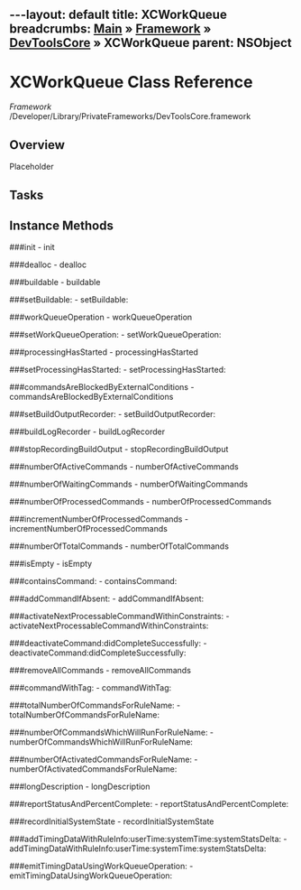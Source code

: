 ---layout: default
title: XCWorkQueue
breadcrumbs: <a href="/index.html">Main</a> &raquo; <a href="/Frameworks.html">Framework</a> &raquo; <a href="/Frameworks/DevToolsCore.html">DevToolsCore</a> &raquo; XCWorkQueue
parent: NSObject 
---
# XCWorkQueue Class Reference

*Framework* /Developer/Library/PrivateFrameworks/DevToolsCore.framework

## Overview

Placeholder

## Tasks

## Instance Methods

<a name="-init"></a>
###init
    - init

<a name="-dealloc"></a>
###dealloc
    - dealloc

<a name="-buildable"></a>
###buildable
    - buildable

<a name="-setBuildable:"></a>
###setBuildable:
    - setBuildable:

<a name="-workQueueOperation"></a>
###workQueueOperation
    - workQueueOperation

<a name="-setWorkQueueOperation:"></a>
###setWorkQueueOperation:
    - setWorkQueueOperation:

<a name="-processingHasStarted"></a>
###processingHasStarted
    - processingHasStarted

<a name="-setProcessingHasStarted:"></a>
###setProcessingHasStarted:
    - setProcessingHasStarted:

<a name="-commandsAreBlockedByExternalConditions"></a>
###commandsAreBlockedByExternalConditions
    - commandsAreBlockedByExternalConditions

<a name="-setBuildOutputRecorder:"></a>
###setBuildOutputRecorder:
    - setBuildOutputRecorder:

<a name="-buildLogRecorder"></a>
###buildLogRecorder
    - buildLogRecorder

<a name="-stopRecordingBuildOutput"></a>
###stopRecordingBuildOutput
    - stopRecordingBuildOutput

<a name="-numberOfActiveCommands"></a>
###numberOfActiveCommands
    - numberOfActiveCommands

<a name="-numberOfWaitingCommands"></a>
###numberOfWaitingCommands
    - numberOfWaitingCommands

<a name="-numberOfProcessedCommands"></a>
###numberOfProcessedCommands
    - numberOfProcessedCommands

<a name="-incrementNumberOfProcessedCommands"></a>
###incrementNumberOfProcessedCommands
    - incrementNumberOfProcessedCommands

<a name="-numberOfTotalCommands"></a>
###numberOfTotalCommands
    - numberOfTotalCommands

<a name="-isEmpty"></a>
###isEmpty
    - isEmpty

<a name="-containsCommand:"></a>
###containsCommand:
    - containsCommand:

<a name="-addCommandIfAbsent:"></a>
###addCommandIfAbsent:
    - addCommandIfAbsent:

<a name="-activateNextProcessableCommandWithinConstraints:"></a>
###activateNextProcessableCommandWithinConstraints:
    - activateNextProcessableCommandWithinConstraints:

<a name="-deactivateCommand:didCompleteSuccessfully:"></a>
###deactivateCommand:didCompleteSuccessfully:
    - deactivateCommand:didCompleteSuccessfully:

<a name="-removeAllCommands"></a>
###removeAllCommands
    - removeAllCommands

<a name="-commandWithTag:"></a>
###commandWithTag:
    - commandWithTag:

<a name="-totalNumberOfCommandsForRuleName:"></a>
###totalNumberOfCommandsForRuleName:
    - totalNumberOfCommandsForRuleName:

<a name="-numberOfCommandsWhichWillRunForRuleName:"></a>
###numberOfCommandsWhichWillRunForRuleName:
    - numberOfCommandsWhichWillRunForRuleName:

<a name="-numberOfActivatedCommandsForRuleName:"></a>
###numberOfActivatedCommandsForRuleName:
    - numberOfActivatedCommandsForRuleName:

<a name="-longDescription"></a>
###longDescription
    - longDescription

<a name="-reportStatusAndPercentComplete:"></a>
###reportStatusAndPercentComplete:
    - reportStatusAndPercentComplete:

<a name="-recordInitialSystemState"></a>
###recordInitialSystemState
    - recordInitialSystemState

<a name="-addTimingDataWithRuleInfo:userTime:systemTime:systemStatsDelta:"></a>
###addTimingDataWithRuleInfo:userTime:systemTime:systemStatsDelta:
    - addTimingDataWithRuleInfo:userTime:systemTime:systemStatsDelta:

<a name="-emitTimingDataUsingWorkQueueOperation:"></a>
###emitTimingDataUsingWorkQueueOperation:
    - emitTimingDataUsingWorkQueueOperation:

